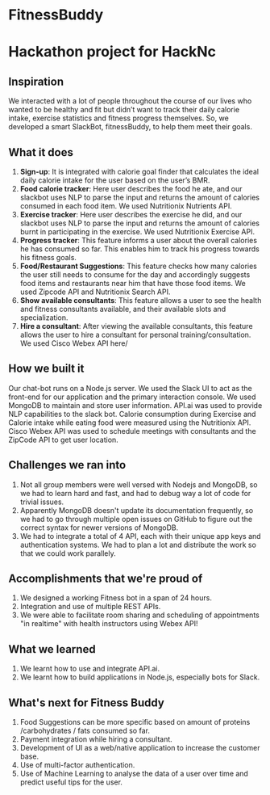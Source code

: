 # FitnessBuddy
# Hackathon project for HackNc

## Inspiration
We interacted with a lot of people throughout the course of our lives who wanted to be healthy and fit but didn’t want to track their daily calorie intake, exercise statistics and fitness progress themselves. So, we developed a smart SlackBot, fitnessBuddy, to help them meet their goals.

## What it does
1. **Sign-up**: It is integrated with calorie goal finder that calculates the ideal daily calorie intake for the user based on the user’s BMR.
2. **Food calorie tracker**: Here user describes the food he ate, and our slackbot uses NLP to parse the input and returns the amount of calories consumed in each food item. We used Nutritionix Nutrients API.
3. **Exercise tracker**: Here user describes the exercise he did, and our slackbot uses NLP to parse the input and returns the amount of calories burnt in participating in the exercise. We used Nutritionix Exercise API.
4. **Progress tracker**: This feature informs a user about the overall calories he has consumed so far. This enables him to track his progress towards his fitness goals.
5. **Food/Restaurant Suggestions**: This feature checks how many calories the user still needs to consume for the day and accordingly suggests food items and restaurants near him that have those food items. We used Zipcode API and Nutritionix Search API.
6. **Show available consultants**: This feature allows a user to see the health and fitness consultants available, and their available slots and specialization.
7. **Hire a consultant**: After viewing the available consultants, this feature allows the user to hire a consultant for personal training/consultation. We used Cisco Webex API here/

## How we built it
Our chat-bot runs on a Node.js server.
We used the Slack UI to act as the front-end for our application and the primary interaction console.
We used MongoDB to maintain and store user information.
API.ai was used to provide NLP capabilities to the slack bot.
Calorie consumption during Exercise and Calorie intake while eating food were measured using the Nutritionix API.
Cisco Webex API was used to schedule meetings with consultants and the ZipCode API to get user location.

## Challenges we ran into
1. Not all group members were well versed with Nodejs and MongoDB, so we had to learn hard and fast, and had to debug way a lot of code for trivial issues.
2. Apparently MongoDB doesn't update its documentation frequently, so we had to go through multiple open issues on GitHub to figure out the correct syntax for newer versions of MongoDB.
3. We had to integrate a total of 4 API, each with their unique app keys and authentication systems. We had to plan a lot and distribute the work so that we could work parallely.

## Accomplishments that we're proud of
1. We designed a working Fitness bot in a span of 24 hours.
2. Integration and use of multiple REST APIs.
3. We were able to facilitate room sharing and scheduling of appointments "in realtime" with health instructors using Webex API!

## What we learned
1. We learnt how to use and integrate API.ai.
2. We learnt how to build applications in Node.js, especially bots for Slack.

## What's next for Fitness Buddy
1. Food Suggestions can be more specific based on amount of proteins /carbohydrates / fats consumed so far.
2. Payment integration while hiring a consultant.
3. Development of UI as a web/native application to increase the customer base.
4. Use of multi-factor authentication.
5. Use of Machine Learning to analyse the data of a user over time and predict useful tips for the user.
